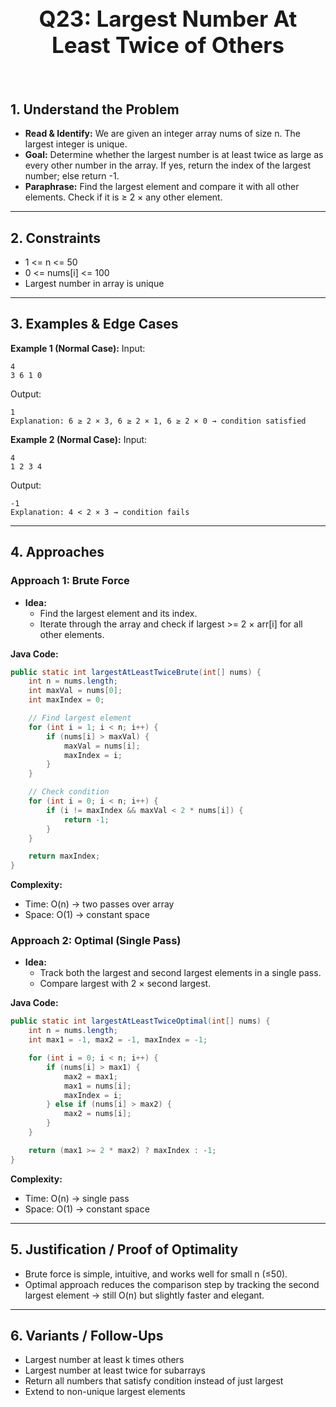 <!-- #region 23-Largest Number At Least Twice of Others -->

<br>
<h1 style="text-align:center; font-size:2.5em; font-weight:bold;">Q23: Largest Number At Least Twice of Others</h1>
<br>

## 1. Understand the Problem
- **Read & Identify:** We are given an integer array nums of size n. The largest integer is unique.
- **Goal:** Determine whether the largest number is at least twice as large as every other number in the array.  If yes, return the index of the largest number; else return -1.
- **Paraphrase:** Find the largest element and compare it with all other elements.  Check if it is ≥ 2 × any other element.

---

## 2. Constraints

- 1 <= n <= 50
- 0 <= nums[i] <= 100
- Largest number in array is unique


---

## 3. Examples & Edge Cases

**Example 1 (Normal Case):**
Input:
```text
4
3 6 1 0
```
Output:
```text
1
Explanation: 6 ≥ 2 × 3, 6 ≥ 2 × 1, 6 ≥ 2 × 0 → condition satisfied
```

**Example 2 (Normal Case):**
Input:
```text
4
1 2 3 4
```
Output:
```text
-1
Explanation: 4 < 2 × 3 → condition fails
```


---

## 4. Approaches

### Approach 1: Brute Force

- **Idea:**
  - Find the largest element and its index.
  - Iterate through the array and check if largest >= 2 × arr[i] for all other elements.

**Java Code:**
```java
public static int largestAtLeastTwiceBrute(int[] nums) {
    int n = nums.length;
    int maxVal = nums[0];
    int maxIndex = 0;

    // Find largest element
    for (int i = 1; i < n; i++) {
        if (nums[i] > maxVal) {
            maxVal = nums[i];
            maxIndex = i;
        }
    }

    // Check condition
    for (int i = 0; i < n; i++) {
        if (i != maxIndex && maxVal < 2 * nums[i]) {
            return -1;
        }
    }

    return maxIndex;
}
```

**Complexity:**
- Time: O(n) → two passes over array
- Space: O(1) → constant space

### Approach 2: Optimal (Single Pass)

- **Idea:**
  - Track both the largest and second largest elements in a single pass.
  - Compare largest with 2 × second largest.

**Java Code:**
```java
public static int largestAtLeastTwiceOptimal(int[] nums) {
    int n = nums.length;
    int max1 = -1, max2 = -1, maxIndex = -1;

    for (int i = 0; i < n; i++) {
        if (nums[i] > max1) {
            max2 = max1;
            max1 = nums[i];
            maxIndex = i;
        } else if (nums[i] > max2) {
            max2 = nums[i];
        }
    }

    return (max1 >= 2 * max2) ? maxIndex : -1;
}
```

**Complexity:**
- Time: O(n) → single pass
- Space: O(1) → constant space


---

## 5. Justification / Proof of Optimality

- Brute force is simple, intuitive, and works well for small n (≤50).
- Optimal approach reduces the comparison step by tracking the second largest element → still O(n) but slightly faster and elegant.

---

## 6. Variants / Follow-Ups

- Largest number at least k times others
- Largest number at least twice for subarrays
- Return all numbers that satisfy condition instead of just largest
- Extend to non-unique largest elements

<!-- #endregion -->

